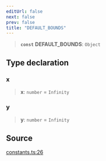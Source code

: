 ```yaml
---
editUrl: false
next: false
prev: false
title: "DEFAULT_BOUNDS"
---
```


> **`const`** **DEFAULT\_BOUNDS**: `Object`

## Type declaration

### x

> **x**: `number` = `Infinity`

### y

> **y**: `number` = `Infinity`

## Source

[constants.ts:26](https://github.com/nodenogg-in/alpha-p2p/blob/eef58d6a6d6a6f76abda4ba5686a340e45c0c40b/packages/infinitykit/src/constants.ts#L26)
